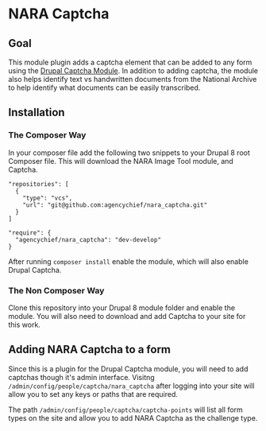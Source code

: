 # NARA Captcha

## Goal
This module plugin adds a captcha element that can be added to any form using the [Drupal Captcha Module](https://www.drupal.org/project/captcha). In addition to adding captcha, the module also helps identify text vs handwritten documents from the National Archive to help identify what documents can be easily transcribed. 

## Installation
### The Composer Way
In your composer file add the following two snippets to your Drupal 8 root Composer file. This will download the NARA Image Tool module, and Captcha. 
```
"repositories": [
  {
    "type": "vcs",
    "url": "git@github.com:agencychief/nara_captcha.git"
  }  
]
```
```
"require": {
  "agencychief/nara_captcha": "dev-develop"
}
```
After running `composer install` enable the module, which will also enable Drupal Captcha. 

### The Non Composer Way
Clone this repository into your Drupal 8 module folder and enable the module. You will also need to download and add Captcha to your site for this work.

## Adding NARA Captcha to a form
Since this is a plugin for the Drupal Captcha module, you will need to add captchas though it's admin interface. Visitng `/admin/config/people/captcha/nara_captcha` after logging into your site will allow you to set any keys or paths that are required. 

The path `/admin/config/people/captcha/captcha-points` will list all form types on the site and allow you to add NARA Captcha as the challenge type.
